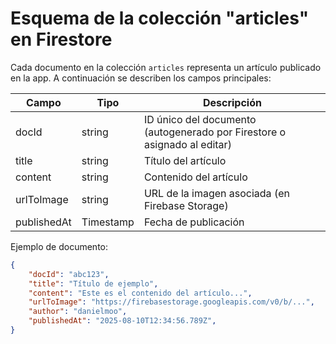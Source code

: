 
# Esquema de la colección "articles" en Firestore

Cada documento en la colección `articles` representa un artículo publicado en la app. A continuación se describen los campos principales:

| Campo         | Tipo        | Descripción                                      |
|-------------- |------------ |-------------------------------------------------|
| docId         | string      | ID único del documento (autogenerado por Firestore o asignado al editar) |
| title         | string      | Título del artículo                              |
| content       | string      | Contenido del artículo                           |
| urlToImage    | string      | URL de la imagen asociada (en Firebase Storage)  |
| publishedAt   | Timestamp   | Fecha de publicación                             |

Ejemplo de documento:

```json
{
	"docId": "abc123",
	"title": "Título de ejemplo",
	"content": "Este es el contenido del artículo...",
	"urlToImage": "https://firebasestorage.googleapis.com/v0/b/...",
	"author": "danielmoo",
	"publishedAt": "2025-08-10T12:34:56.789Z",
}
```
